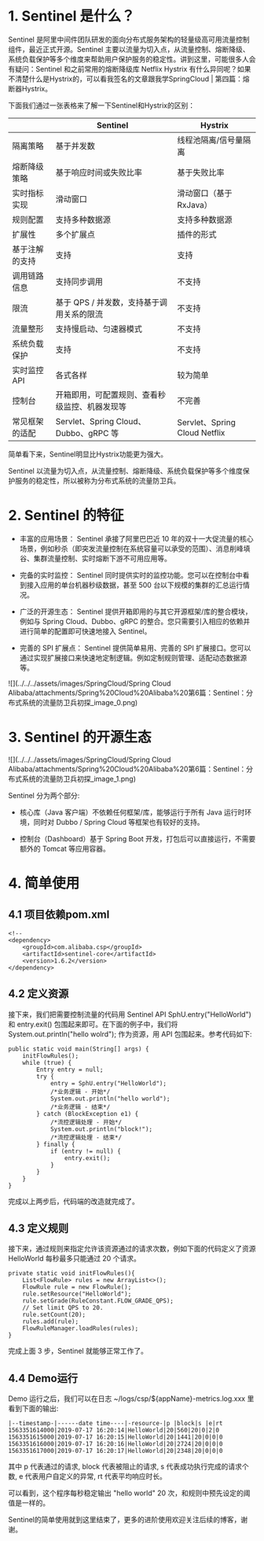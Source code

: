 # 1. Sentinel 是什么？

Sentinel 是阿里中间件团队研发的面向分布式服务架构的轻量级高可用流量控制组件，最近正式开源。Sentinel 主要以流量为切入点，从流量控制、熔断降级、系统负载保护等多个维度来帮助用户保护服务的稳定性。讲到这里，可能很多人会有疑问：Sentinel 和之前常用的熔断降级库 Netflix Hystrix 有什么异同呢？如果不清楚什么是Hystrix的，可以看我签名的文章跟我学SpringCloud | 第四篇：熔断器Hystrix。

下面我们通过一张表格来了解一下Sentinel和Hystrix的区别：

|   | Sentinel | Hystrix | 
| -- | -- | -- |
| 隔离策略 | 基于并发数 | 线程池隔离/信号量隔离 | 
| 熔断降级策略 | 基于响应时间或失败比率 | 基于失败比率 | 
| 实时指标实现 | 滑动窗口 | 滑动窗口（基于 RxJava） | 
| 规则配置 | 支持多种数据源 | 支持多种数据源 | 
| 扩展性 | 多个扩展点 | 插件的形式 | 
| 基于注解的支持 | 支持 | 支持 | 
| 调用链路信息 | 支持同步调用 | 不支持 | 
| 限流 | 基于 QPS / 并发数，支持基于调用关系的限流 | 不支持 | 
| 流量整形 | 支持慢启动、匀速器模式 | 不支持 | 
| 系统负载保护 | 支持 | 不支持 | 
| 实时监控 API | 各式各样 | 较为简单 | 
| 控制台 | 开箱即用，可配置规则、查看秒级监控、机器发现等 | 不完善 | 
| 常见框架的适配 | Servlet、Spring Cloud、Dubbo、gRPC 等 | Servlet、Spring Cloud Netflix | 


简单看下来，Sentinel明显比Hystrix功能更为强大。

Sentinel 以流量为切入点，从流量控制、熔断降级、系统负载保护等多个维度保护服务的稳定性，所以被称为分布式系统的流量防卫兵。

# 2. Sentinel 的特征

- 丰富的应用场景： Sentinel 承接了阿里巴巴近 10 年的双十一大促流量的核心场景，例如秒杀（即突发流量控制在系统容量可以承受的范围）、消息削峰填谷、集群流量控制、实时熔断下游不可用应用等。

- 完备的实时监控： Sentinel 同时提供实时的监控功能。您可以在控制台中看到接入应用的单台机器秒级数据，甚至 500 台以下规模的集群的汇总运行情况。

- 广泛的开源生态： Sentinel 提供开箱即用的与其它开源框架/库的整合模块，例如与 Spring Cloud、Dubbo、gRPC 的整合。您只需要引入相应的依赖并进行简单的配置即可快速地接入 Sentinel。

- 完善的 SPI 扩展点： Sentinel 提供简单易用、完善的 SPI 扩展接口。您可以通过实现扩展接口来快速地定制逻辑。例如定制规则管理、适配动态数据源等。

![](../../../assets/images/SpringCloud/Spring Cloud Alibaba/attachments/Spring%20Cloud%20Alibaba%20第6篇：Sentinel：分布式系统的流量防卫兵初探_image_0.png)

# 3. Sentinel 的开源生态

![](../../../assets/images/SpringCloud/Spring Cloud Alibaba/attachments/Spring%20Cloud%20Alibaba%20第6篇：Sentinel：分布式系统的流量防卫兵初探_image_1.png)

Sentinel 分为两个部分:

- 核心库（Java 客户端）不依赖任何框架/库，能够运行于所有 Java 运行时环境，同时对 Dubbo / Spring Cloud 等框架也有较好的支持。

- 控制台（Dashboard）基于 Spring Boot 开发，打包后可以直接运行，不需要额外的 Tomcat 等应用容器。

# 4. 简单使用

## 4.1 项目依赖pom.xml

```
<!-- 
<dependency>
    <groupId>com.alibaba.csp</groupId>
    <artifactId>sentinel-core</artifactId>
    <version>1.6.2</version>
</dependency>
```

## 4.2 定义资源

接下来，我们把需要控制流量的代码用 Sentinel API SphU.entry("HelloWorld") 和 entry.exit() 包围起来即可。在下面的例子中，我们将 System.out.println("hello wolrd"); 作为资源，用 API 包围起来。参考代码如下:

```
public static void main(String[] args) {
    initFlowRules();
    while (true) {
        Entry entry = null;
        try {
            entry = SphU.entry("HelloWorld");
            /*业务逻辑 - 开始*/
            System.out.println("hello world");
            /*业务逻辑 - 结束*/
        } catch (BlockException e1) {
            /*流控逻辑处理 - 开始*/
            System.out.println("block!");
            /*流控逻辑处理 - 结束*/
        } finally {
            if (entry != null) {
                entry.exit();
            }
        }
    }
}
```

完成以上两步后，代码端的改造就完成了。

## 4.3 定义规则

接下来，通过规则来指定允许该资源通过的请求次数，例如下面的代码定义了资源 HelloWorld 每秒最多只能通过 20 个请求。

```
private static void initFlowRules(){
    List<FlowRule> rules = new ArrayList<>();
    FlowRule rule = new FlowRule();
    rule.setResource("HelloWorld");
    rule.setGrade(RuleConstant.FLOW_GRADE_QPS);
    // Set limit QPS to 20.
    rule.setCount(20);
    rules.add(rule);
    FlowRuleManager.loadRules(rules);
}
```

完成上面 3 步，Sentinel 就能够正常工作了。

## 4.4 Demo运行

Demo 运行之后，我们可以在日志 ~/logs/csp/${appName}-metrics.log.xxx 里看到下面的输出:

```
|--timestamp-|------date time----|-resource-|p |block|s |e|rt
1563351614000|2019-07-17 16:20:14|HelloWorld|20|560|20|0|2|0
1563351615000|2019-07-17 16:20:15|HelloWorld|20|1441|20|0|0|0
1563351616000|2019-07-17 16:20:16|HelloWorld|20|2724|20|0|0|0
1563351617000|2019-07-17 16:20:17|HelloWorld|20|2348|20|0|0|0
```

其中 p 代表通过的请求, block 代表被阻止的请求, s 代表成功执行完成的请求个数, e 代表用户自定义的异常, rt 代表平均响应时长。

可以看到，这个程序每秒稳定输出 "hello world" 20 次，和规则中预先设定的阈值是一样的。

Sentinel的简单使用就到这里结束了，更多的进阶使用欢迎关注后续的博客，谢谢。